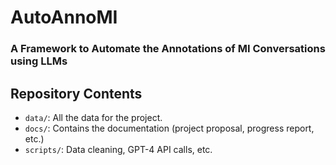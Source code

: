 # AutoAnnoMI
### A Framework to Automate the Annotations of MI Conversations using LLMs

## Repository Contents
*   `data/`: All the data for the project.
*   `docs/`: Contains the documentation (project proposal, progress report, etc.)
*   `scripts/`: Data cleaning, GPT-4 API calls, etc.



